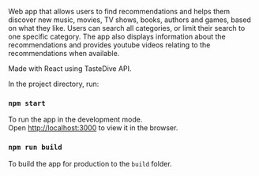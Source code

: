 Web app that allows users to find recommendations and helps them discover new music, movies, TV shows, books, authors and games, based on what they like. Users can search all categories, or limit their search to one specific category. The app also displays information about the recommendations and provides youtube videos relating to the recommendations when available.

Made with React using TasteDive API.

In the project directory, run:

### `npm start`

To run the app in the development mode.<br>
Open [http://localhost:3000](http://localhost:3000) to view it in the browser.

### `npm run build`

To build the app for production to the `build` folder.<br>
